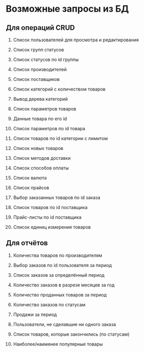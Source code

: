 # Возможные запросы из БД

## Для операций CRUD

1. Список пользователей для просмотра и редактирования

1. Список групп статусов

1. Список статусов по id группы

1. Список производителей

1. Список поставщиков

1. Список категорий с количеством товаров

1. Вывод дерева категорий

1. Список параметров товаров

1. Данные товара по его id

1. Список параметров по id товара

1. Список товаров по id категории с лимитом

1. Список новых товаров

1. Список методов доставки

1. Список способов оплаты

1. Список валюта

1. Список прайсов

1. Выбор заказанных товаров по id заказа

1. Список товаров по id поставщика

1. Прайс-листы по id поставщика

1. Список единиц измерения товаров

## Для отчётов

1. Количества товаров по производителям

1. Выбор заказов по id пользователя за период

1. Список заказов за определённый период

1. Количество заказов в разрезе месяцев за год

1. Количество проданных товаров за период

1. Количество заказов по статусам

1. Продажи за период

1. Пользователи, не сделавшие ни одного заказа

1. Список товаров, которые закончились (по статусам)

1. Наиболее/наименее популярные товары
